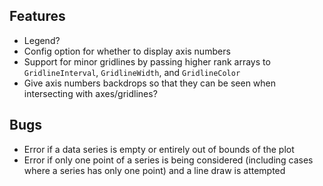 ## Features
- Legend?
- Config option for whether to display axis numbers
- Support for minor gridlines by passing higher rank arrays to `GridlineInterval`, `GridlineWidth`, and `GridlineColor`
- Give axis numbers backdrops so that they can be seen when intersecting with axes/gridlines?

## Bugs
- Error if a data series is empty or entirely out of bounds of the plot
- Error if only one point of a series is being considered (including cases where a series has only one point) and a line draw is attempted
